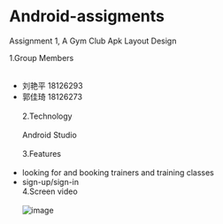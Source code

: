 # Android-assigments
Assignment 1, A Gym Club Apk Layout Design

1.Group Members<br><br>
* 刘艳平  18126293<br>
* 郭佳琦  18126273<br><br>
2.Technology<br><br>
Android Studio<br><br>
3.Features<br><br>
* looking for and booking trainers and training classes<br>
* sign-up/sign-in<br>
4.Screen video<br><br>
![image](https://github.com/jiaqiG/Android-assigments/blob/master/Screen/screen.gif)
